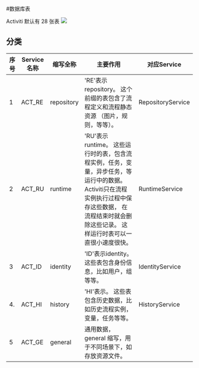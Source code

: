 #数据库表

Activiti 默认有 28 张表
![](https://www.showdoc.cc/server/api/common/visitfile/sign/65f981e4ab9e5b499b21aee65450427f?showdoc=.jpg)

## 分类

| 序号 | Service名称 | 缩写全称   | 主要作用                                                     | 对应Service       |
| ---- | ----------- | ---------- | ------------------------------------------------------------ | ----------------- |
| 1    | ACT_RE      | repository | 'RE'表示repository。 这个前缀的表包含了流程定义和流程静态资源 （图片，规则，等等）。 | RepositoryService |
| 2    | ACT_RU      | runtime    | 'RU'表示runtime。 这些运行时的表，包含流程实例，任务，变量，异步任务，等运行中的数据。 Activiti只在流程实例执行过程中保存这些数据， 在流程结束时就会删除这些记录。 这样运行时表可以一直很小速度很快。 | RuntimeService    |
| 3    | ACT_ID      | identity   | 'ID'表示identity。 这些表包含身份信息，比如用户，组等等。    | IdentityService   |
| 4.   | ACT_HI      | history    | 'HI'表示。 这些表包含历史数据，比如历史流程实例， 变量，任务等等。 | HistoryService    |
| 5    | ACT_GE      | general    | 通用数据，general 缩写，用于不同场景下，如存放资源文件。     |                   |
